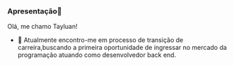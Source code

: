 ### Apresentação👋

Olá, me chamo Tayluan!

- 🔭 Atualmente encontro-me em processo de transição de carreira,buscando a primeira oportunidade de ingressar no mercado da programação atuando como desenvolvedor
back end.

